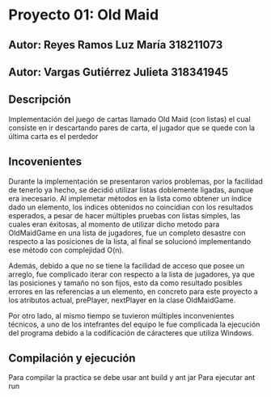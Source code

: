 # Proyecto 01: Old Maid
## Autor:  Reyes Ramos Luz María 318211073
## Autor: Vargas Gutiérrez Julieta 318341945

## Descripción

Implementación del juego de cartas llamado Old Maid (con listas)
el cual consiste en ir descartando pares de carta, el jugador que 
se quede con la última carta es el perdedor 

## Incovenientes
Durante la implementación se presentaron varios problemas, por la facilidad de tenerlo ya hecho, 
se decidió  utilizar listas doblemente ligadas, aunque era inecesario. Al implemetar métodos en la lista como
obtener un índice dado un elemento, los indices obtenidos no coincídian con los resultados esperados, a pesar de hacer múltiples pruebas con listas simples, las cuales eran éxitosas, al momento de utilizar dicho metodo para OldMaidGame en una lista de jugadores, fue un completo desastre con respecto a las posiciones de la lista, al final se solucionó implementando ese método con complejidad O(n).

Además, debido a que no se tiene la facilidad de acceso que posee un arreglo, fue complicado iterar con respecto a la lista de jugadores, ya que las posiciones y tamaño no son fijos, esto da como resultado posibles errores en las referencias a un elemento, en concreto para este proyecto a los atributos actual, prePlayer, nextPlayer en la clase OldMaidGame.



Por otro lado, al mismo tiempo se tuvieron múltiples inconvenientes técnicos, a uno de los intefrantes del equipo le fue complicada la ejecución del programa debido a la codificación de cáracteres que utiliza Windows.



## Compilación y ejecución 
Para compilar la practica se debe usar ant build y ant jar
Para ejecutar ant run


